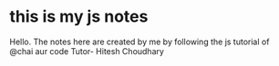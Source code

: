 # this is my js notes

Hello.
The notes here are created by me by following the js tutorial of  
@chai aur code
Tutor- Hitesh Choudhary
